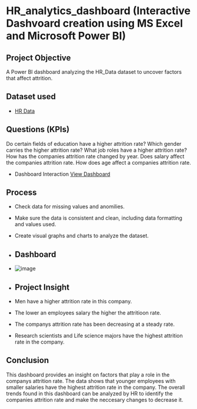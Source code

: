 # HR_analytics_dashboard (Interactive Dashvoard creation using MS Excel and Microsoft Power BI)
## Project Objective 
A Power BI dashboard analyzing the HR_Data dataset to uncover factors that affect attrition.

## Dataset used
- <a href="https://github.com/ajjoshi689/HR_analytics_dashboard/blob/main/HR_Data.xlsx">HR Data</a>

## Questions (KPIs)
Do certain fields of education have a higher attrition rate?
Which gender carries the higher attrition rate?
What job roles have a higher attrition rate?
How has the companies attrition rate changed by year.
Does salary affect the companies attrition rate.
How does age affect a companies attrition rate.

- Dashboard Interaction <a href="https://github.com/ajjoshi689/HR_analytics_dashboard/blob/main/HR%20dashboard.png">View Dashboard</a>

## Process
- Check data for missing values and anomilies.
- Make sure the data is consistent and clean, including data formatting and values used.
- Create visual graphs and charts to analyze the dataset.

- ## Dashboard

- ![image](https://github.com/user-attachments/assets/76a2234e-4e5d-4adc-8ab1-10ae17821303)

- ## Project Insight
- Men have a higher attrition rate in this company.
- The lower an employees salary the higher the attritioon rate.
-  The companys attrition rate has been decreasing at a steady rate.
-  Research scientists and Life science majors have the highest attrition rate in the company.

## Conclusion
This dashboard provides an insight on factors that play a role in the companys attrition rate. The data shows that younger employees with smaller salaries have the highest attrition rate in the company. The overall trends found in this dashboard can be analyzed by HR to identify the companies attrition rate and make the neccesary changes to decrease it.
